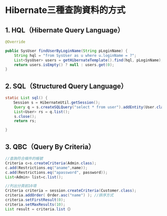 # Hibernate三種查詢資料的方式


## 1. HQL（Hibernate Query Language）

```java
@Override 

public SysUser findUserByLoginName(String pLoginName) {
    String hql = "from SysUser as u where u.loginName = ?";
    List<SysUser> users = getHibernateTemplate().find(hql, pLoginName); 
    return users.isEmpty() ? null : users.get(0);
}
```

## 2. SQL（Structured Query Language）

```java
static List sql() {
 　 Session s = HibernateUtil.getSession();
    Query q = s.createSQLQuery("select * from user").addEntity(User.class);
    List<User> rs = q.list();
    s.close();
    return rs;

}
```

## 3. QBC（Query By Criteria）

```java
//查詢符合條件的帳號
Criteria c=s.createCriteria(Admin.class);
c.add(Restrictions.eq("aname",name));
c.add(Restrictions.eq("apassword", password));
List<Admin> list=c.list();

//列出分頁前10項
Criteria criteria = session.createCriteria(Customer.class);
criteria.addOrder( Order.asc("name") ); //排序方式
criteria.setFirstResult(0);
criteria.setMaxResults(10);
List result = criteria.list（）
```
